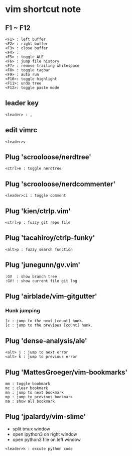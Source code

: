 # vim shortcut note

## F1 ~ F12
```
<F1> : left buffer
<F2> : right buffer
<F3> : close buffer
<F4> :
<F5> : toggle ALE
<F6> : jump file history
<F7> : remove trailing whitespace
<F8> : toggle tagbar
<F9> : auto run
<F10>: toggle highlight
<F11>: undo tree
<F12>: toggle paste mode
```

## leader key
```
<leader> : ,
```

## edit vimrc
```
<leader>v
```

## Plug 'scrooloose/nerdtree'
```
<ctrl>e : toggle nerdtree
```

## Plug 'scrooloose/nerdcommenter'
```
<leader>ci : toggle comment
```

## Plug 'kien/ctrlp.vim'
```
<ctrl>p : fuzzy git repo file
```

## Plug 'tacahiroy/ctrlp-funky'
```
<alt>p : fuzzy search function
```

## Plug 'junegunn/gv.vim'
```
:GV  : show branch tree
:GV! : show current file git log
```

## Plug 'airblade/vim-gitgutter'
### Hunk jumping
```
]c : jump to the next [count] hunk.
[c : jump to the previous [count] hunk.
```

## Plug 'dense-analysis/ale'
```
<alt> j : jump to next error
<alt> k : jump to previous error
```

## Plug 'MattesGroeger/vim-bookmarks'
```
mm : toggle bookmark
mc : clear bookmark
mn : jump to next bookmark
mp : jump to previous bookmark
ma : show all bookmark
```

## Plug 'jpalardy/vim-slime'
* split tmux window
* open ipython3 on right window
* open python3 file on left window
```
<leader>k : excute python code
```
